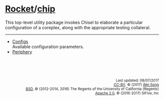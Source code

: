 [Rocket](Readme.md)/[chip](https://github.com/freechipsproject/rocket-chip/tree/master/src/main/scala/chip)
========================
This top-level utility package invokes Chisel to elaborate a particular configuration of a coreplex,
along with the appropriate testing collateral.

*****************

+ [Configs](chip/Configs.md)<br>
  Available configuration parameters.
+ [Periphery](chip/Periphery.md)



<br><br><br><p align="right">
<sub>
Last updated: 08/07/2017<br>
[CC-BY](https://creativecommons.org/licenses/by/3.0/), &copy; (2017) [Wei Song](mailto:wsong83@gmail.com)<br>
[BSD](https://github.com/freechipsproject/rocket-chip/blob/master/LICENSE.Berkeley), &copy; (2012-2014, 2016) The Regents of the University of California (Regents)<br>
[Apache 2.0](https://github.com/freechipsproject/rocket-chip/blob/master/LICENSE.SiFive), &copy; (2016-2017) SiFive, Inc
</sub>
</p>
